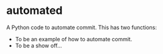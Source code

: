 # automated
 A Python code to automate commit. This has two functions:

 - To be an example of how to automate commit.
 - To be a show off...

